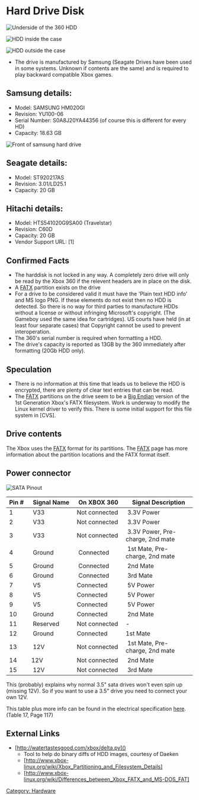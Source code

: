 # Hard Drive Disk

![Underside of the 360 HDD](images/Hdd_unscrew.jpg "The Xbox 360 harddisk with case, Downside")

![HDD inside the case](images/Hd_open4.jpg "The hard drive inside its case")

![HDD outside the case](images/Hd_outL.jpg "The hard drive outside of its metal casing")

- The drive is manufactured by Samsung (Seagate Drives have been used
  in some systems. Unknown if contents are the same) and is required
  to play backward compatible Xbox games.

## Samsung details:

- Model: SAMSUNG HM020GI
- Revision: YU100-06
- Serial Number: S0A8J20YA44356 (of course this is different for every
  HD)
- Capacity: 18.63 GB

![Front of samsung hard drive](images/Samsung_HDD_Front.jpg "Samsung hard drive")

## Seagate details:

- Model: ST920217AS
- Revision: 3.01/LD25.1
- Capacity: 20 GB

## Hitachi details:

- Model: HTS541020G9SA00 (Travelstar)
- Revision: C60D
- Capacity: 20 GB
- Vendor Support URL: \[1\]

## Confirmed Facts

- The harddisk is not locked in any way. A completely zero drive will
  only be read by the Xbox 360 if the relevent headers are in place on
  the disk.
- A [FATX](../FATX) partition exists on the drive
- For a drive to be considered valid it must have the 'Plain text HDD
  info' and MS logo PNG. If these elements do not exist then no HDD is
  detected. So there is no way for third parties to manufacture HDDs
  without a license or without infringing Microsoft's copyright. (The
  Gameboy used the same idea for cartridges). US courts have held (in
  at least four separate cases) that Copyright cannot be used to
  prevent interoperation.
- The 360's serial number is required when formatting a HDD.
- The drive's capacity is reported as 13GB by the 360 immediately
  after formatting (20Gb HDD only).

## Speculation

- There is no information at this time that leads us to believe the
  HDD is encrypted, there are plenty of clear text entries that can be
  read.
- The [FATX](../FATX) partitions on the drive seem to be a
  [Big Endian](http://en.wikipedia.org/wiki/Big_Endian) version of the
  1st Generation Xbox's FATX filesystem. Work is underway to modify
  the Linux kernel driver to verify this. There is some initial
  support for this file system in \[CVS\].

## Drive contents

The Xbox uses the [FATX](../FATX) format for its partitions. The
[FATX](../FATX) page has more information about the partition
locations and the FATX format itself.

## Power connector

![SATA Pinout](images/Satapinout3.jpg "SATA Pinout")

| Pin # | Signal Name | On XBOX 360 | Signal Description                |
| ----- | ----------- | ----------- | --------------------------------- |
| 1     | V33         | Not connected | 3.3V Power                      |
| 2     | V33         | Not connected | 3.3V Power                      |
| 3     | V33         | Not connected | 3.3V Power, Pre-charge, 2nd mate|
| 4     | Ground      | Connected     | 1st Mate, Pre-charge, 2nd mate  |
| 5     | Ground      | Connected     | 2nd Mate                        |
| 6     | Ground      | Connected     | 3rd Mate                        |
| 7     | V5          | Connected     | 5V Power                        |
| 8     | V5          | Connected     | 5V Power                        |
| 9     | V5          | Connected     | 5V Power                        |
| 10    | Ground      | Connected     | 2nd Mate                        |
| 11    | Reserved    | Not connected | -                               |
| 12    | Ground      | Connected     | 1st Mate                        |
| 13    | 12V         | Not connected | 1st Mate, Pre-charge, 2nd mate  |
| 14    | 12V         | Not connected | 2nd Mate                        |
| 15    | 12V         | Not connected | 3rd Mate                        |

This (probably) explains why normal 3.5" sata drives won't even spin up
(missing 12V). So if you want to use a 3.5" drive you need to connect
your own 12V.

This table plus more info can be found in the electrical specification [here](https://web.archive.org/web/20060509104841/http://www.sata-io.org/docs/PHYii%20Spec%20Rev%201_0%20052604.pdf).
(Table 17, Page 117)

## External Links

- [http://watertastesgood.com/xbox/delta.py]()
  - Tool to help do binary diffs of HDD images, courtesy of Daeken
  - [http://www.xbox-linux.org/wiki/Xbox_Partitioning_and_Filesystem_Details]
  - [http://www.xbox-linux.org/wiki/Differences_between_Xbox_FATX_and_MS-DOS_FAT]

[Category: Hardware](/Hardware)
